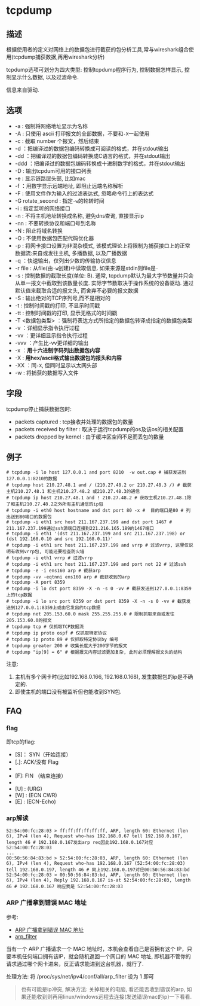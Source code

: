 # tcpdump

## 描述

根据使用者的定义对网络上的数据包进行截获的包分析工具,常与wireshark组合使用(tcpdump捕获数据,再用wireshark分析)

tcpdump选项可划分为四大类型: 控制tcpdump程序行为, 控制数据怎样显示, 控制显示什么数据, 以及过滤命令.

信息来自驱动.

## 选项
- -a : 强制将网络地址显示为名称
- -A : 只使用 ascii 打印报文的全部数据，不要和`-X`一起使用
- -c <number> : 截取 number 个报文，然后结束
- -d ：把编译过的数据包编码转换成可阅读的格式，并在stdout输出
- -dd ：把编译过的数据包编码转换成C语言的格式，并在stdout输出
- -ddd ：把编译过的数据包编码转换成十进制数字的格式，并在stdout输出
- -D : 输出tcpdum可用的接口列表
- -e : 显示链路层头部, 比如mac
- -f ：用数字显示远端地址, 即阻止远端名称解析
- -F : 使用文件作为输入的过滤表达式, 忽略命令行上的表达式
- -G rotate_second : 指定`-w`的轮转时间
- -i : 指定监听的网络接口
- -n : 不将主机地址转换成名称, 避免dns查询, 直接显示ip
- -nn : 不要转换协议和端口号到名称
- -N : 阻止将域名转换
- -O : 不使用数据包匹配代码优化器
- -p : 将网卡接口设置为非混杂模式, 该模式理论上将限制为捕获接口上的正常数据流:来自或发往主机, 多播数据, 以及广播数据
- -q ：快速输出，仅列出少数的传输协议信息
- -r file : 从file(由`-w`创建)中读取信息. 如果来源是stdin则file是`-`
- -s<N> : 控制数据的截取长度(单位: B). 通常, tcpdump默认为最大字节数量并只会从单一报文中截取到该数量长度. 实际字节数取决于操作系统的设备驱动. 通过默认值来截取合适的报文头, 而舍弃不必要的报文数据
- -S : 输出绝对的TCP序列号,而不是相对的
- -t : 控制时间戳的打印, 不显示时间戳
- -tt : 控制时间戳的打印, 显示无格式的时间戳
- -T <数据包类型> ：强制将表达方式所指定的数据包转译成指定的数据包类型
- -v ：详细显示指令执行过程
- -vv ：更详细显示指令执行过程
- -vvv ：产生比-vv更详细的输出
- -x ：**用十六进制字码列出数据包内容**
- -X : **用hex/ascii格式输出数据包的报头和内容**
- -XX ：同`-X`, 但同时显示以太网头部
- -w : 将捕获的数据写入文件

## 字段
tcpdump停止捕获数据包时:
- packets captured : tcp接收并处理的数据包的数量
- packets received by filter : 取决于运行tcpdump的os及该os的相关配置
- packets dropped by kernel : 由于缓冲区空间不足而丢包的数量

## 例子
    # tcpdump -i lo host 127.0.0.1 and port 8210  -w out.cap # 捕获发送到127.0.0.1:8210的数据
    # tcpdump host 210.27.48.1 and / (210.27.48.2 or 210.27.48.3 /) # 截获主机210.27.48.1 和主机210.27.48.2 或210.27.48.3的通信
    # tcpdump ip host 210.27.48.1 and ! 210.27.48.2 # 获取主机210.27.48.1除了和主机210.27.48.2之外所有主机通信的ip包
    # tcpdump -i eth0 host hostname and dst port 80 -x #  目的端口是80 # 列出送到80端口的数据包
    # tcpdump -i eth1 src host 211.167.237.199 and dst port 1467 # 211.167.237.199通过ssh源端口连接到221.216.165.189的1467端口
    # tcpdump -i eth1 '(dst 211.167.237.199 and src 211.167.237.198) or (dst 192.168.0.10 and src 192.168.0.11)'
    # tcpdump -i eth1 src host 211.167.237.199 and vrrp # 过滤vrrp, 这里仅说明有收到vrrp包, 可能还要检查防火墙
    # tcpdump -i eth1 vrrp # 过滤vrrp
    # tcpdump -i eth1 src host 211.167.237.199 and port not 22 # 过滤ssh
    # tcpdump -e -i ens160 arp # 截获arp
    # tcpdump -vv -eqtnni ens160 arp # 截获收到的arp
    # tcpdump -A port 8359
    # tcpdump -i lo dst port 8359 -X -n -s 0 -vv # 截获发送到127.0.0.1:8359上的tcp数据
    # tcpdump -i lo src port 8359 or dst port 8359 -X -n -s 0 -vv # 截获发送到127.0.0.1:8359上或由它发出的tcp数据
    # tcpdump net 205.153.60.0 mask 255.255.255.0 # 限制抓取来自或发往205.153.60.0的报文
    # tcpdump tcp # 仅抓取TCP数据流
    # tcpdump ip proto ospf # 仅抓取特定协议
    # tcpdump ip proto 89 # 仅抓取特定协议by 编号
    # tcpdump greater 200 # 收集长度大于200字节的报文
    # tcpdump "ip[9] = 6" # 根据报文内容过滤更加复杂, 此时必须理解报文头的结构

注意:
1. 主机有多个网卡时(比如192.168.0.166, 192.168.0.168), 发生数据包的ip是不确定的.
1. 即使主机的端口没有被监听但也能收到SYN包.

## FAQ
### flag
即tcp的flag:
- [S]： SYN（开始连接）
- [.]: ACK/没有 Flag
- [P]: PUSH（推送数据）
- [F]: FIN （结束连接）
- [R]: RST（重置连接）
- [U] : (URG)
- [W] : (ECN CWR)
- [E] : (ECN-Echo)

### arp解读
```
52:54:00:fc:28:03 > ff:ff:ff:ff:ff:ff, ARP, length 60: Ethernet (len 6), IPv4 (len 4), Request who-has 192.168.0.67 tell 192.168.0.167, length 46 # 192.168.0.167发出arp req因此192.168.0.167对应52:54:00:fc:28:03
...
00:50:56:84:83:bd > 52:54:00:fc:28:03, ARP, length 60: Ethernet (len 6), IPv4 (len 4), Request who-has 192.168.0.167 (52:54:00:fc:28:03) tell 192.168.0.197, length 46 # 同上192.168.0.197对应00:50:56:84:83:bd 
52:54:00:fc:28:03 > 00:50:56:84:83:bd, ARP, length 60: Ethernet (len 6), IPv4 (len 4), Reply 192.168.0.167 is-at 52:54:00:fc:28:03, length 46 # 192.168.0.167 响应我是 52:54:00:fc:28:03
```

### ARP 广播拿到错误 MAC 地址
参考:
-  [ARP 广播拿到错误 MAC 地址](http://xy.am/2015/04/19/arp/)
- [arp_filter](https://lwn.net/Articles/45386/#arp_filter)

当有一个 ARP 广播请求一个 MAC 地址时，本机会查看自己是否拥有这个 IP，只要本机任何端口拥有该IP，就会随机返回一个网口的 MAC 地址, 即机器不管你的请求通过哪个网卡进来，反正请求能进到这台机器，就行了.

处理方法: 将 /proc/sys/net/ipv4/conf/all/arp_filter 设为 1 即可

> 也有可能是ip冲突, 解决方法: 关掉相关的电脑, 看还能否收到错误的arp, 如果还能收到则再用linux/windows远程去连接(发送错误mac的ip)一下看看.

